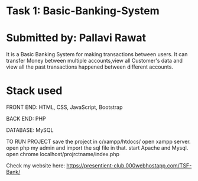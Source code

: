 # Task 1: Basic-Banking-System

# Submitted by: Pallavi Rawat 

It is a Basic Banking System for making transactions between users. It can transfer Money between multiple accounts,view all Customer's data and view all the past transactions happened between different accounts.
# Stack used
FRONT END: HTML, CSS, JavaScript, Bootstrap

BACK END: PHP

DATABASE: MySQL

TO RUN PROJECT save the project in c/xampp/htdocs/ open xampp server. open php my admin and import the sql file in that. start Apache and Mysql. open chrome localhost/projrctname/index.php

Check my website here: https://presentient-club.000webhostapp.com/TSF-Bank/
